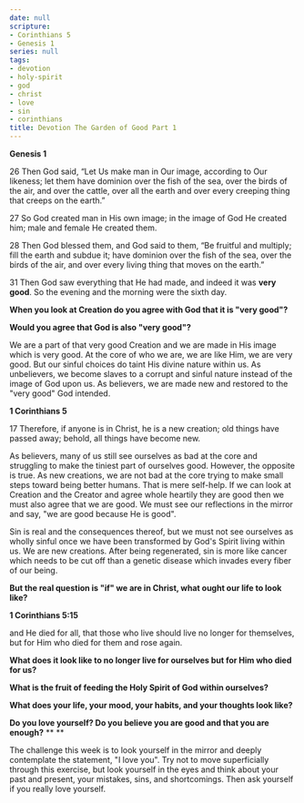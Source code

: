 ```yaml
---
date: null
scripture:
- Corinthians 5
- Genesis 1
series: null
tags:
- devotion
- holy-spirit
- god
- christ
- love
- sin
- corinthians
title: Devotion The Garden of Good Part 1
---
```



**Genesis 1**

26 Then God said, “Let Us make man in Our image, according to Our likeness; let them have dominion over the fish of the sea, over the birds of the air, and over the cattle, over all the earth and over every creeping thing that creeps on the earth.”

27 So God created man in His own image; in the image of God He created him; male and female He created them.

28 Then God blessed them, and God said to them, “Be fruitful and multiply; fill the earth and subdue it; have dominion over the fish of the sea, over the birds of the air, and over every living thing that moves on the earth.”

31 Then God saw everything that He had made, and indeed it was **very good**. So the evening and the morning were the sixth day.

**When you look at Creation do you agree with God that it is "very good"?**

**Would you agree that God is also "very good"?**

We are a part of that very good Creation and we are made in His image which is very good. At the core of who we are, we are like Him, we are very good. But our sinful choices do taint His divine nature within us. As unbelievers, we become slaves to a corrupt and sinful nature instead of the image of God upon us. As believers, we are made new and restored to the "very good" God intended.

**1 Corinthians 5**

17 Therefore, if anyone is in Christ, he is a new creation; old things have passed away; behold, all things have become new.

As believers, many of us still see ourselves as bad at the core and struggling to make the tiniest part of ourselves good. However, the opposite is true. As new creations, we are not bad at the core trying to make small steps toward being better humans. That is mere self-help. If we can look at Creation and the Creator and agree whole heartily they are good then we must also agree that we are good. We must see our reflections in the mirror and say, "we are good because He is good".

Sin is real and the consequences thereof, but we must not see ourselves as wholly sinful once we have been transformed by God's Spirit living within us. We are new creations. After being regenerated, sin is more like cancer which needs to be cut off than a genetic disease which invades every fiber of our being.

**But the real question is "if" we are in Christ, what ought our life to look like?**

**1 Corinthians 5:15**

and He died for all, that those who live should live no longer for themselves, but for Him who died for them and rose again.

**What does it look like to no longer live for ourselves but for Him who died for us?**

**What is the fruit of feeding the Holy Spirit of God within ourselves?**

**What does your life, your mood, your habits, and your thoughts look like?**

**Do you love yourself? Do you believe you are good and that you are enough?**
**
**

The challenge this week is to look yourself in the mirror and deeply contemplate the statement, "I love you". Try not to move superficially through this exercise, but look yourself in the eyes and think about your past and present, your mistakes, sins, and shortcomings. Then ask yourself if you really love yourself.